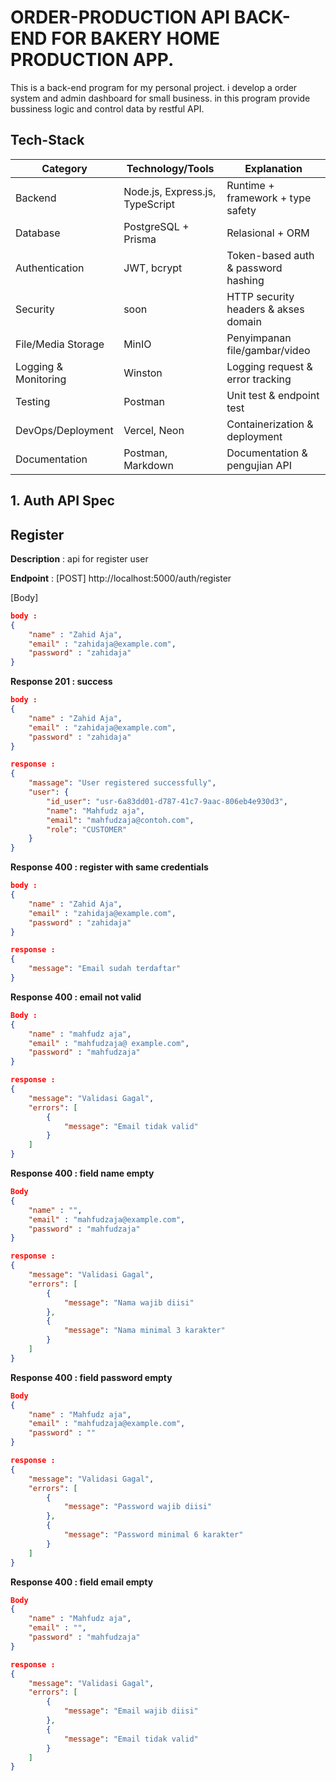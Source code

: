 # ORDER-PRODUCTION API BACK-END FOR BAKERY HOME PRODUCTION APP.

This is a back-end program for my personal project. i develop a order system and admin dashboard for small business. in this program provide bussiness logic and control data by restful API. 

## Tech-Stack
| Category             | Technology/Tools                            | Explanation                                |
|----------------------|---------------------------------------------|-------------------------------------------|
| Backend              | Node.js, Express.js, TypeScript   | Runtime + framework + type safety         |
| Database             | PostgreSQL + Prisma   | Relasional + ORM                  |
| Authentication       | JWT, bcrypt                       | Token-based auth & password hashing       |
| Security             | soon                            | HTTP security headers & akses domain      |
| File/Media Storage   | MinIO                  | Penyimpanan file/gambar/video             |
| Logging & Monitoring | Winston      | Logging request & error tracking          |
| Testing              | Postman             | Unit test & endpoint test                 |
| DevOps/Deployment    | Vercel, Neon    | Containerization & deployment             |
| Documentation        | Postman, Markdown                 | Documentation & pengujian API               |


## 1. Auth API Spec
## Register
**Description** : api for register user 

**Endpoint** : [POST] http://localhost:5000/auth/register

[Body]
``` json
body :
{
    "name" : "Zahid Aja",
    "email" : "zahidaja@example.com",
    "password" : "zahidaja"
}
```

**Response 201 : success**
``` json
body :
{
    "name" : "Zahid Aja",
    "email" : "zahidaja@example.com",
    "password" : "zahidaja"
}

response :
{
    "massage": "User registered successfully",
    "user": {
        "id_user": "usr-6a83dd01-d787-41c7-9aac-806eb4e930d3",
        "name": "Mahfudz aja",
        "email": "mahfudzaja@contoh.com",
        "role": "CUSTOMER"
    }
}
```

**Response 400 : register with same credentials**
``` json
body :
{
    "name" : "Zahid Aja",
    "email" : "zahidaja@example.com",
    "password" : "zahidaja"
}

response :
{
    "message": "Email sudah terdaftar"
}
```

**Response 400 : email not valid**
``` json
Body :
{
    "name" : "mahfudz aja",
    "email" : "mahfudzaja@ example.com",
    "password" : "mahfudzaja"
}

response :
{
    "message": "Validasi Gagal",
    "errors": [
        {
            "message": "Email tidak valid"
        }
    ]
}
```

**Response 400 : field name empty**
```json
Body 
{
    "name" : "",
    "email" : "mahfudzaja@example.com",
    "password" : "mahfudzaja"
}

response :
{
    "message": "Validasi Gagal",
    "errors": [
        {
            "message": "Nama wajib diisi"
        },
        {
            "message": "Nama minimal 3 karakter"
        }
    ]
}
```

**Response 400 : field password empty**
```json
Body 
{
    "name" : "Mahfudz aja",
    "email" : "mahfudzaja@example.com",
    "password" : ""
}

response :
{
    "message": "Validasi Gagal",
    "errors": [
        {
            "message": "Password wajib diisi"
        },
        {
            "message": "Password minimal 6 karakter"
        }
    ]
}
```

**Response 400 : field email empty**
```json
Body 
{
    "name" : "Mahfudz aja",
    "email" : "",
    "password" : "mahfudzaja"
}

response : 
{
    "message": "Validasi Gagal",
    "errors": [
        {
            "message": "Email wajib diisi"
        },
        {
            "message": "Email tidak valid"
        }
    ]
}
```